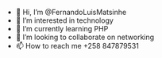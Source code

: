 - 👋 Hi, I’m @FernandoLuisMatsinhe
- 👀 I’m interested in technology
- 🌱 I’m currently learning PHP
- 💞️ I’m looking to collaborate on networking 
- 📫 How to reach me +258 847879531

<!---
FernandoLuisMatsinhe/FernandoLuisMatsinhe is a ✨ special ✨ repository because its `README.md` (this file) appears on your GitHub profile.
You can click the Preview link to take a look at your changes.
--->
